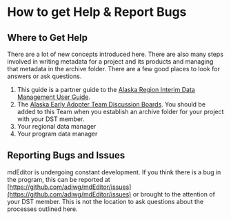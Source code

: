 # How to get Help & Report Bugs

## Where to Get Help



There are a lot of new concepts introduced here. There are also many steps involved in writing metadata for a project and its products and managing that metadata in the archive folder. There are a few good places to look for answers or ask questions.

1. This guide is a partner guide to the [Alaska Region Interim Data Management User Guide](https://ak-region-dst.gitbook.io/alaska-region-interim-data-management-user-guide/).
2. The [Alaska Early Adopter Team Discussion Boards](https://teams.microsoft.com/l/team/19%3a4b44ca0cecc147f287591f25f55a3a6b%40thread.skype/conversations?groupId=f2bccb15-7613-446e-9cd2-ce1cf171f5d5\&tenantId=0693b5ba-4b18-4d7b-9341-f32f400a5494). You should be added to this Team when you establish an archive folder for your project with your DST member.&#x20;
3. Your regional data manager
4. Your program data manager

## Reporting Bugs and Issues

mdEditor is undergoing constant development. If you think there is a bug in the program, this can be reported at [https://github.com/adiwg/mdEditor/issues](https://github.com/adiwg/mdEditor/issues) or brought to the attention of your DST member. This is not the location to ask questions about the processes outlined here.&#x20;
